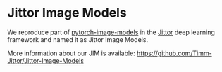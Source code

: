 # Jittor Image Models
We reproduce part of [pytorch-image-models](https://github.com/rwightman/pytorch-image-models) in the [Jittor](https://github.com/Jittor/jittor) deep learning framework and named it as Jittor Image Models.

More information about our JIM is available: https://github.com/Timm-Jittor/Jittor-Image-Models
